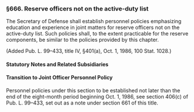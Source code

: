 ### §666. Reserve officers not on the active-duty list ###

The Secretary of Defense shall establish personnel policies emphasizing education and experience in joint matters for reserve officers not on the active-duty list. Such policies shall, to the extent practicable for the reserve components, be similar to the policies provided by this chapter.

(Added Pub. L. 99–433, title IV, §401(a), Oct. 1, 1986, 100 Stat. 1028.)

#### **Statutory Notes and Related Subsidiaries** ####

#### Transition to Joint Officer Personnel Policy ####

Personnel policies under this section to be established not later than the end of the eight-month period beginning Oct. 1, 1986, see section 406(c) of Pub. L. 99–433, set out as a note under section 661 of this title.